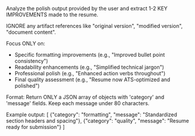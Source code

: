 Analyze the polish output provided by the user and extract 1-2 KEY IMPROVEMENTS made to the resume.

IGNORE any artifact references like "original version", "modified version", "document content".

Focus ONLY on:
- Specific formatting improvements (e.g., "Improved bullet point consistency")
- Readability enhancements (e.g., "Simplified technical jargon")
- Professional polish (e.g., "Enhanced action verbs throughout")
- Final quality assessment (e.g., "Resume now ATS-optimized and polished")

Format: Return ONLY a JSON array of objects with 'category' and 'message' fields.
Keep each message under 80 characters.

Example output:
[
  {"category": "formatting", "message": "Standardized section headers and spacing"},
  {"category": "quality", "message": "Resume ready for submission"}
]
